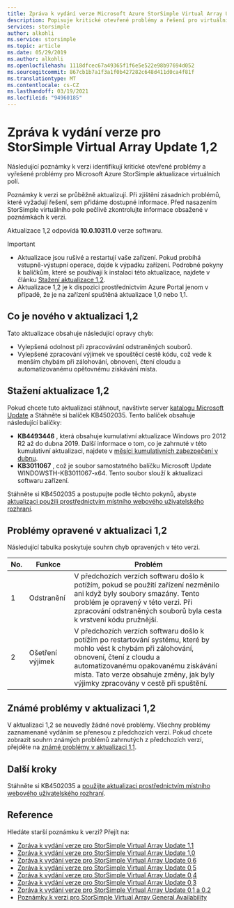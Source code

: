 ```yaml
---
title: Zpráva k vydání verze Microsoft Azure StorSimple Virtual Array Update 1,2 | Microsoft Docs
description: Popisuje kritické otevřené problémy a řešení pro virtuální pole StorSimple s aktualizací 1,2.
services: storsimple
author: alkohli
ms.service: storsimple
ms.topic: article
ms.date: 05/29/2019
ms.author: alkohli
ms.openlocfilehash: 1118dfcec67a49365f1f6e5e522e98b97694d052
ms.sourcegitcommit: 867cb1b7a1f3a1f0b427282c648d411d0ca4f81f
ms.translationtype: MT
ms.contentlocale: cs-CZ
ms.lasthandoff: 03/19/2021
ms.locfileid: "94960185"
---
```

# <a name="storsimple-virtual-array-update-12-release-notes"></a>Zpráva k vydání verze pro StorSimple Virtual Array Update 1,2

Následující poznámky k verzi identifikují kritické otevřené problémy a vyřešené problémy pro Microsoft Azure StorSimple aktualizace virtuálních polí.

Poznámky k verzi se průběžně aktualizují. Při zjištění zásadních problémů, které vyžadují řešení, sem přidáme dostupné informace. Před nasazením StorSimple virtuálního pole pečlivě zkontrolujte informace obsažené v poznámkách k verzi.

Aktualizace 1,2 odpovídá **10.0.10311.0** verze softwaru.

> [!IMPORTANT]
> - Aktualizace jsou rušivé a restartují vaše zařízení. Pokud probíhá vstupně-výstupní operace, dojde k výpadku zařízení. Podrobné pokyny k balíčkům, které se používají k instalaci této aktualizace, najdete v článku [Stažení aktualizace 1,2](#download-update-12).
> - Aktualizace 1,2 je k dispozici prostřednictvím Azure Portal jenom v případě, že je na zařízení spuštěná aktualizace 1,0 nebo 1,1.

## <a name="whats-new-in-update-12"></a>Co je nového v aktualizaci 1,2

Tato aktualizace obsahuje následující opravy chyb:

- Vylepšená odolnost při zpracovávání odstraněných souborů.
- Vylepšené zpracování výjimek ve spouštěcí cestě kódu, což vede k menším chybám při zálohování, obnovení, čtení cloudu a automatizovanému opětovnému získávání místa.

## <a name="download-update-12"></a>Stažení aktualizace 1,2

Pokud chcete tuto aktualizaci stáhnout, navštivte server [katalogu Microsoft Update](https://www.catalog.update.microsoft.com/Home.aspx) a Stáhněte si balíček KB4502035. Tento balíček obsahuje následující balíčky:

 - **KB4493446** , která obsahuje kumulativní aktualizace Windows pro 2012 R2 až do dubna 2019. Další informace o tom, co je zahrnuté v této kumulativní aktualizaci, najdete v [měsíci kumulativních zabezpečení v dubnu](https://support.microsoft.com/help/4493446/windows-8-1-update-kb4493446).
 - **KB3011067** , což je soubor samostatného balíčku Microsoft Update WINDOWSTH-KB3011067-x64. Tento soubor slouží k aktualizaci softwaru zařízení.

Stáhněte si KB4502035 a postupujte podle těchto pokynů, abyste [aktualizaci použili prostřednictvím místního webového uživatelského rozhraní](storsimple-virtual-array-install-update-11.md#use-the-local-web-ui).

## <a name="issues-fixed-in-update-12"></a>Problémy opravené v aktualizaci 1,2

Následující tabulka poskytuje souhrn chyb opravených v této verzi.

| No. | Funkce | Problém |
| --- | --- | --- |
| 1 |Odstranění| V předchozích verzích softwaru došlo k potížím, pokud se použití zařízení nezměnilo ani když byly soubory smazány. Tento problém je opravený v této verzi. Při zpracování odstraněných souborů byla cesta k vrstvení kódu pružnější.|
| 2 |Ošetření výjimek| V předchozích verzích softwaru došlo k potížím po restartování systému, které by mohlo vést k chybám při zálohování, obnovení, čtení z cloudu a automatizovanému opakovanému získávání místa. Tato verze obsahuje změny, jak byly výjimky zpracovány v cestě při spuštění.|

## <a name="known-issues-in-update-12"></a>Známé problémy v aktualizaci 1,2

V aktualizaci 1,2 se neuvedly žádné nové problémy. Všechny problémy zaznamenané vydáním se přenesou z předchozích verzí. Pokud chcete zobrazit souhrn známých problémů zahrnutých z předchozích verzí, přejděte na [známé problémy v aktualizaci 1,1](storsimple-virtual-array-update-11-release-notes.md#known-issues-in-update-11).

## <a name="next-steps"></a>Další kroky

Stáhněte si KB4502035 a [použijte aktualizaci prostřednictvím místního webového uživatelského rozhraní](storsimple-virtual-array-install-update-11.md#use-the-local-web-ui).

## <a name="references"></a>Reference

Hledáte starší poznámku k verzi? Přejít na:
* [Zpráva k vydání verze pro StorSimple Virtual Array Update 1,1](storsimple-virtual-array-update-11-release-notes.md)
* [Zpráva k vydání verze pro StorSimple Virtual Array Update 1,0](storsimple-virtual-array-update-1-release-notes.md)
* [Zpráva k vydání verze pro StorSimple Virtual Array Update 0,6](storsimple-virtual-array-update-06-release-notes.md)
* [Zpráva k vydání verze pro StorSimple Virtual Array Update 0,5](storsimple-virtual-array-update-05-release-notes.md)
* [Zpráva k vydání verze pro StorSimple Virtual Array Update 0,4](storsimple-virtual-array-update-04-release-notes.md)
* [Zpráva k vydání verze pro StorSimple Virtual Array Update 0,3](storsimple-ova-update-03-release-notes.md)
* [Zpráva k vydání verze pro StorSimple Virtual Array Update 0,1 a 0,2](storsimple-ova-update-01-release-notes.md)
* [Poznámky k verzi pro StorSimple Virtual Array General Availability](./storsimple-virtual-array-update-06-release-notes.md)